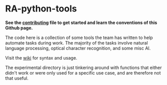 # RA-python-tools

**See the [contributing](https://github.com/haltosan/RA-python-tools/blob/main/CONTRIBUTING.md) file to get started and learn the conventions of this Github page.**

The code here is a collection of some tools the team has written to help automate tasks during work. The majority of the tasks involve natural language processing, optical character recognition, and some misc AI.

Visit the [wiki](https://github.com/haltosan/RA-python-tools/wiki) for syntax and usage.

The experimental directory is just tinkering around with functions that either didn't work or were only used for a specific use case, and are therefore not that useful.
